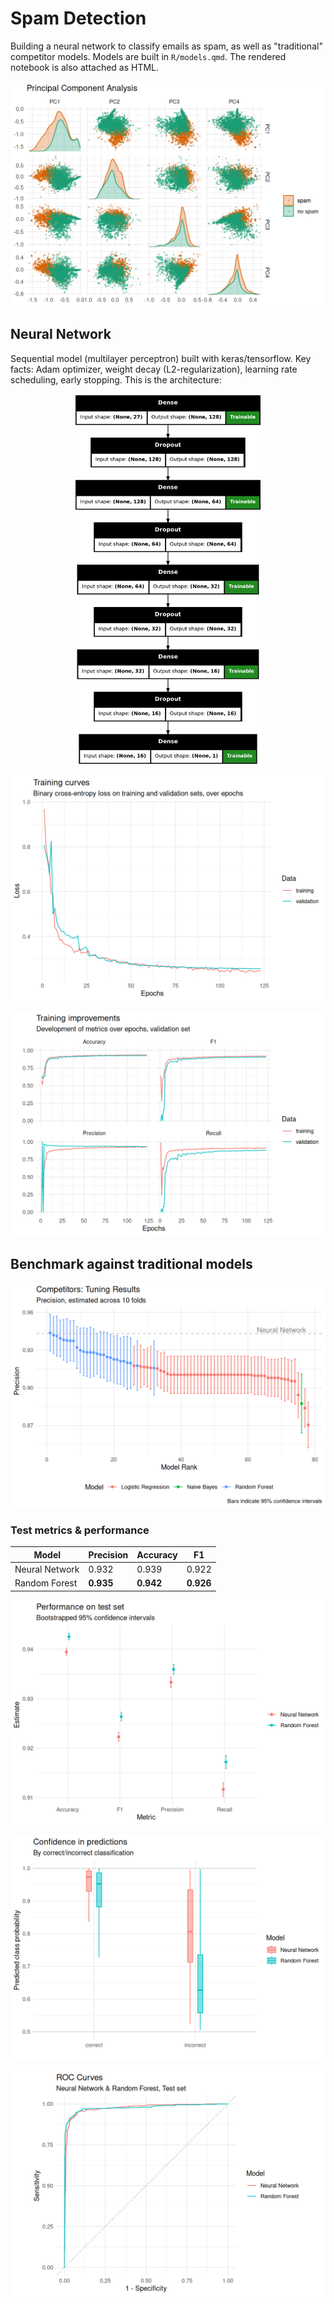 # Spam Detection

Building a neural network to classify emails as spam, as well as "traditional" competitor models. Models are built in `R/models.qmd`. The rendered notebook is also attached as HTML.

![](figures/pca.png)

## Neural Network

Sequential model (multilayer perceptron) built with keras/tensorflow. Key facts: Adam optimizer, weight decay (L2-regularization), learning rate scheduling, early stopping. This is the architecture:

<p align="center">
    <img src="figures/neural_network.png" alt="Description" width="300">
</p>

![](figures/loss_curves.png)

![](figures/training_curves.png)

## Benchmark against traditional models

![](figures/competitors_tune_res.png)

### Test metrics & performance

| Model | Precision | Accuracy | F1 |
|-------|-----------|----------|----|
| Neural Network | 0.932 | 0.939 | 0.922 |
| Random Forest | **0.935** | **0.942** | **0.926** |

![](figures/test_boostrapped_ci.png)

![](figures/confidence.png)

![](figures/roc_curves.png)
